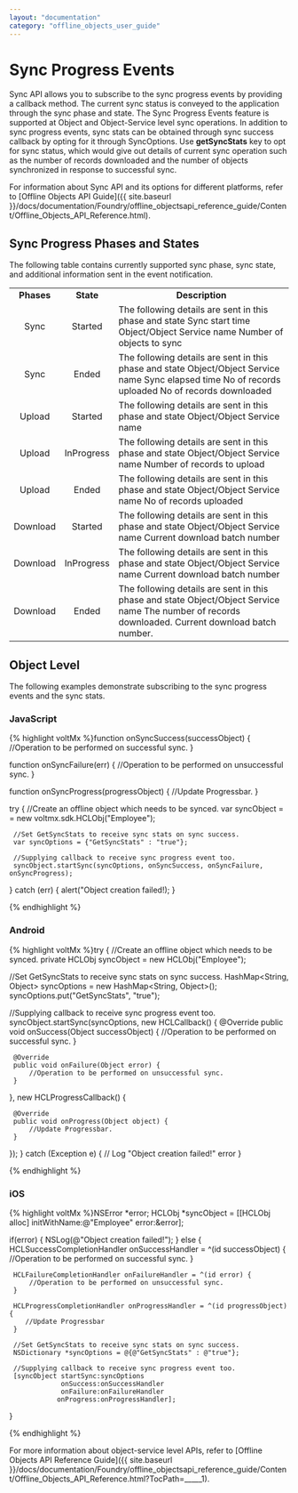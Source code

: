 ```yaml
---
layout: "documentation"
category: "offline_objects_user_guide"
---
```


Sync Progress Events
====================

Sync API allows you to subscribe to the sync progress events by providing a callback method. The current sync status is conveyed to the application through the sync phase and state. The Sync Progress Events feature is supported at Object and Object-Service level sync operations. In addition to sync progress events, sync stats can be obtained through sync success callback by opting for it through SyncOptions. Use **getSyncStats** key to opt for sync status, which would give out details of current sync operation such as the number of records downloaded and the number of objects synchronized in response to successful sync.

For information about Sync API and its options for different platforms, refer to [Offline Objects API Guide]({{ site.baseurl }}/docs/documentation/Foundry/offline_objectsapi_reference_guide/Content/Offline_Objects_API_Reference.html).

Sync Progress Phases and States
-------------------------------

The following table contains currently supported sync phase, sync state, and additional information sent in the event notification.

<table style="width: 100%;mc-table-style: url('Resources/TableStyles/Basic.css');margin-left: 0;margin-right: auto;" class="TableStyle-Basic" cellspacing="0"><colgroup><col class="TableStyle-Basic-Column-Column1"> <col class="TableStyle-Basic-Column-Column1"> <col class="TableStyle-Basic-Column-Column1"></colgroup><tbody><tr class="TableStyle-Basic-Body-Body1"><td class="TableStyle-Basic-BodyE-Column1-Body1" style="font-weight: bold;text-align: center;">Phases</td><td class="TableStyle-Basic-BodyE-Column1-Body1" style="font-weight: bold;text-align: center;">State</td><td class="TableStyle-Basic-BodyD-Column1-Body1" style="font-weight: bold;text-align: center;">Description</td></tr><tr class="TableStyle-Basic-Body-Body1"><td class="TableStyle-Basic-BodyE-Column1-Body1" style="text-align: center;">Sync</td><td class="TableStyle-Basic-BodyE-Column1-Body1" style="text-align: center;">Started</td><td class="TableStyle-Basic-BodyD-Column1-Body1">The following details are sent in this phase and state Sync start time Object/Object Service name Number of objects to sync</td></tr><tr class="TableStyle-Basic-Body-Body1"><td class="TableStyle-Basic-BodyE-Column1-Body1" style="text-align: center;">Sync</td><td class="TableStyle-Basic-BodyE-Column1-Body1" style="text-align: center;">Ended</td><td class="TableStyle-Basic-BodyD-Column1-Body1">The following details are sent in this phase and state Object/Object Service name Sync elapsed time No of records uploaded No of records downloaded</td></tr><tr class="TableStyle-Basic-Body-Body1"><td class="TableStyle-Basic-BodyE-Column1-Body1" style="text-align: center;">Upload</td><td class="TableStyle-Basic-BodyE-Column1-Body1" style="text-align: center;">Started</td><td class="TableStyle-Basic-BodyD-Column1-Body1">The following details are sent in this phase and state Object/Object Service name</td></tr><tr class="TableStyle-Basic-Body-Body1"><td class="TableStyle-Basic-BodyE-Column1-Body1" style="text-align: center;">Upload</td><td class="TableStyle-Basic-BodyE-Column1-Body1" style="text-align: center;">InProgress</td><td class="TableStyle-Basic-BodyD-Column1-Body1">The following details are sent in this phase and state Object/Object Service name Number of records to upload</td></tr><tr class="TableStyle-Basic-Body-Body1"><td class="TableStyle-Basic-BodyE-Column1-Body1" style="text-align: center;">Upload</td><td class="TableStyle-Basic-BodyE-Column1-Body1" style="text-align: center;">Ended</td><td class="TableStyle-Basic-BodyD-Column1-Body1">The following details are sent in this phase and state Object/Object Service name No of records uploaded</td></tr><tr class="TableStyle-Basic-Body-Body1"><td class="TableStyle-Basic-BodyE-Column1-Body1" style="text-align: center;">Download</td><td class="TableStyle-Basic-BodyE-Column1-Body1" style="text-align: center;">Started</td><td class="TableStyle-Basic-BodyD-Column1-Body1">The following details are sent in this phase and state Object/Object Service name Current download batch number</td></tr><tr class="TableStyle-Basic-Body-Body1"><td class="TableStyle-Basic-BodyE-Column1-Body1" style="text-align: center;">Download</td><td class="TableStyle-Basic-BodyE-Column1-Body1" style="text-align: center;">InProgress</td><td class="TableStyle-Basic-BodyD-Column1-Body1">The following details are sent in this phase and state Object/Object Service name Current download batch number</td></tr><tr class="TableStyle-Basic-Body-Body1"><td class="TableStyle-Basic-BodyB-Column1-Body1" style="text-align: center;">Download</td><td class="TableStyle-Basic-BodyB-Column1-Body1" style="text-align: center;">Ended</td><td class="TableStyle-Basic-BodyA-Column1-Body1">The following details are sent in this phase and state Object/Object Service name The number of records downloaded. Current download batch number.</td></tr></tbody></table>

Object Level
------------

The following examples demonstrate subscribing to the sync progress events and the sync stats.

### JavaScript

{% highlight voltMx %}function onSyncSuccess(successObject) {
     //Operation to be performed on successful sync.
 }
 
 function onSyncFailure(err) {
     //Operation to be performed on unsuccessful sync.
 }
 
 function onSyncProgress(progressObject) {
    //Update Progressbar.
 }
 
 try {
    //Create an offline object which needs to be synced.
     var syncObject = = new voltmx.sdk.HCLObj("Employee");
 
     //Set GetSyncStats to receive sync stats on sync success.
     var syncOptions = {"GetSyncStats" : "true"};
 
     //Supplying callback to receive sync progress event too.
     syncObject.startSync(syncOptions, onSyncSuccess, onSyncFailure, onSyncProgress);
 } catch (err) {
     alert("Object creation failed!);
 }


{% endhighlight %}

### Android

{% highlight voltMx %}try {
  //Create an offline object which needs to be synced.
  private HCLObj syncObject = new HCLObj("Employee");
 
  //Set GetSyncStats to receive sync stats on sync success.
  HashMap<String, Object> syncOptions = new HashMap<String, Object>();
  syncOptions.put("GetSyncStats", "true");
 
  //Supplying callback to receive sync progress event too.
  syncObject.startSync(syncOptions, new HCLCallback() {
     @Override
     public void onSuccess(Object successObject) {
         //Operation to be performed on successful sync.
     }
 
     @Override
     public void onFailure(Object error) {
         //Operation to be performed on unsuccessful sync.
     }
  }, new HCLProgressCallback() {
 
     @Override
     public void onProgress(Object object) {
         //Update Progressbar.
     }
 });
 } catch (Exception e) {
     // Log "Object creation failed!" error
 }


{% endhighlight %}

### iOS

{% highlight voltMx %}NSError *error;
 HCLObj *syncObject = [[HCLObj alloc] initWithName:@"Employee" 
                                                           error:&error];
 
 if(error) {
     NSLog(@"Object creation failed!");
 } else {
     HCLSuccessCompletionHandler onSuccessHandler = ^(id successObject) {
         //Operation to be performed on successful sync.
     }
 
     HCLFailureCompletionHandler onFailureHandler = ^(id error) {
         //Operation to be performed on unsuccessful sync.
     }
    
     HCLProgressCompletionHandler onProgressHandler = ^(id progressObject) {
        //Update Progressbar
     }
 
     //Set GetSyncStats to receive sync stats on sync success.
     NSDictionary *syncOptions = @{@"GetSyncStats" : @"true"};
 
     //Supplying callback to receive sync progress event too.
     [syncObject startSync:syncOptions
                 onSuccess:onSuccessHandler
                 onFailure:onFailureHandler
                onProgress:onProgressHandler];
 }

{% endhighlight %}

For more information about object-service level APIs, refer to [Offline Objects API Reference Guide]({{ site.baseurl }}/docs/documentation/Foundry/offline_objectsapi_reference_guide/Content/Offline_Objects_API_Reference.html?TocPath=_____1).
